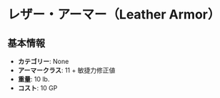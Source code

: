# レザー・アーマー（Leather Armor）

## 基本情報
- **カテゴリー**: None
- **アーマークラス**: 11 + 敏捷力修正値
- **重量**: 10 lb.
- **コスト**: 10 GP
